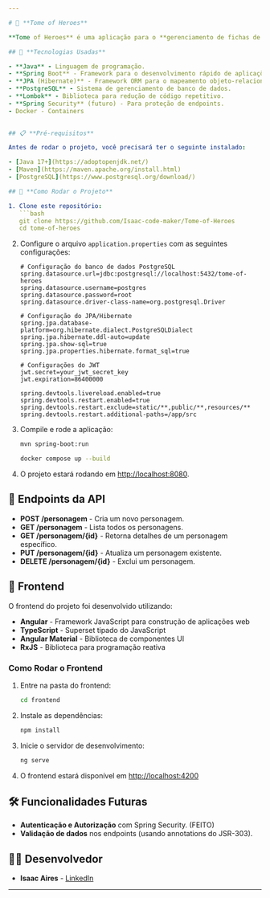 ```yaml
---

# 📖 **Tome of Heroes**

**Tome of Heroes** é uma aplicação para o **gerenciamento de fichas de personagens de RPG**. O sistema permite aos jogadores e mestres de jogo criar, editar, listar e excluir personagens, armazenando informações essenciais como **atributos**, **raça**, **classe**, **magias** e **inventário**.

## 📌 **Tecnologias Usadas**

- **Java** - Linguagem de programação.
- **Spring Boot** - Framework para o desenvolvimento rápido de aplicações.
- **JPA (Hibernate)** - Framework ORM para o mapeamento objeto-relacional.
- **PostgreSQL** - Sistema de gerenciamento de banco de dados.
- **Lombok** - Biblioteca para redução de código repetitivo.
- **Spring Security** (futuro) - Para proteção de endpoints.
- Docker - Containers
  

## 📋 **Pré-requisitos**

Antes de rodar o projeto, você precisará ter o seguinte instalado:

- [Java 17+](https://adoptopenjdk.net/)
- [Maven](https://maven.apache.org/install.html)
- [PostgreSQL](https://www.postgresql.org/download/)

## 🚀 **Como Rodar o Projeto**

1. Clone este repositório:
   ```bash
   git clone https://github.com/Isaac-code-maker/Tome-of-Heroes
   cd tome-of-heroes
   ```

2. Configure o arquivo `application.properties` com as seguintes configurações:

   ```properties
   # Configuração do banco de dados PostgreSQL
   spring.datasource.url=jdbc:postgresql://localhost:5432/tome-of-heroes
   spring.datasource.username=postgres
   spring.datasource.password=root
   spring.datasource.driver-class-name=org.postgresql.Driver

   # Configuração do JPA/Hibernate
   spring.jpa.database-platform=org.hibernate.dialect.PostgreSQLDialect
   spring.jpa.hibernate.ddl-auto=update
   spring.jpa.show-sql=true
   spring.jpa.properties.hibernate.format_sql=true

   # Configurações do JWT
   jwt.secret=your_jwt_secret_key
   jwt.expiration=86400000

   spring.devtools.livereload.enabled=true
   spring.devtools.restart.enabled=true
   spring.devtools.restart.exclude=static/**,public/**,resources/**
   spring.devtools.restart.additional-paths=/app/src
   ```

3. Compile e rode a aplicação:

   ```bash
   mvn spring-boot:run

   docker compose up --build
   ```

4. O projeto estará rodando em [http://localhost:8080](http://localhost:8080).

## 📄 **Endpoints da API**

- **POST /personagem** - Cria um novo personagem.
- **GET /personagem** - Lista todos os personagens.
- **GET /personagem/{id}** - Retorna detalhes de um personagem específico.
- **PUT /personagem/{id}** - Atualiza um personagem existente.
- **DELETE /personagem/{id}** - Exclui um personagem.

## 🎨 **Frontend**

O frontend do projeto foi desenvolvido utilizando:

- **Angular** - Framework JavaScript para construção de aplicações web
- **TypeScript** - Superset tipado do JavaScript
- **Angular Material** - Biblioteca de componentes UI
- **RxJS** - Biblioteca para programação reativa

### Como Rodar o Frontend

1. Entre na pasta do frontend:
   ```bash
   cd frontend
   ```

2. Instale as dependências:
   ```bash
   npm install
   ```

3. Inicie o servidor de desenvolvimento:
   ```bash
   ng serve
   ```

4. O frontend estará disponível em [http://localhost:4200](http://localhost:4200)

## 🛠️ **Funcionalidades Futuras**

- **Autenticação e Autorização** com Spring Security. (FEITO)
- **Validação de dados** nos endpoints (usando annotations do JSR-303).


## 👨‍💻 **Desenvolvedor**

- **Isaac Aires** - [LinkedIn](https://www.linkedin.com/in/isaac-aires-4601a728b/)

---
```

